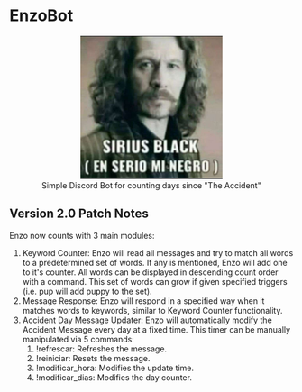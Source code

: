 # EnzoBot

<p align="center">
  <img width="50%" height="50%" src="images/sirius_black.png" alt="La gorda matosa"><br>
Simple Discord Bot for counting days since "The Accident"
</p>

## Version 2.0 Patch Notes

Enzo now counts with 3 main modules:

1. Keyword Counter: Enzo will read all messages and try to match all words to a predetermined set of words. If any is
   mentioned, Enzo will add one to it's counter. All words can be displayed in descending count order with a command.
   This set of words can grow if given specified triggers (i.e. pup will add puppy to the set).
2. Message Response: Enzo will respond in a specified way when it matches words to keywords, similar to Keyword
   Counter functionality.
3. Accident Day Message Updater: Enzo will automatically modify the Accident Message every day at a fixed time. This
   timer can be manually manipulated via 5 commands:
    1. !refrescar: Refreshes the message.
    2. !reiniciar: Resets the message.
    3. !modificar_hora: Modifies the update time.
    4. !modificar_dias: Modifies the day counter.